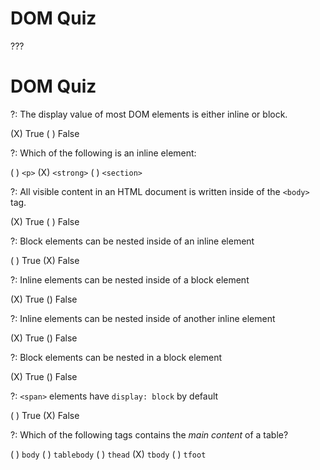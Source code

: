 # DOM Quiz

???

# DOM Quiz

?: The display value of most DOM elements is either inline or block.

(X) True
( ) False

?: Which of the following is an inline element:

( ) `<p>`
(X) `<strong>`
( ) `<section>`

?: All visible content in an HTML document is written inside of the `<body>` tag.

(X) True
( ) False

?: Block elements can be nested inside of an inline element

( ) True
(X) False

?: Inline elements can be nested inside of a block element

(X) True
() False

?: Inline elements can be nested inside of another inline element

(X) True
() False

?: Block elements can be nested in a block element

(X) True
() False

?: `<span>` elements have `display: block` by default

( ) True
(X) False

?: Which of the following tags contains the _main content_ of a table?

( ) `body`
( ) `tablebody`
( ) `thead`
(X) `tbody`
( ) `tfoot`
